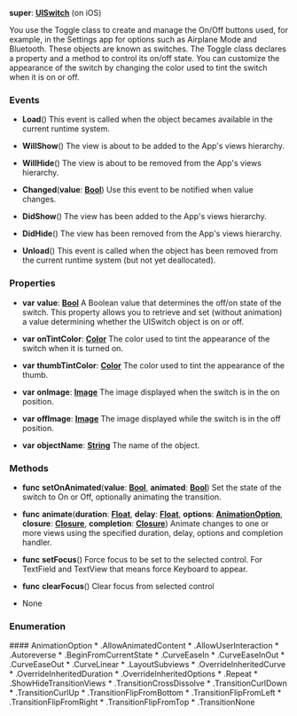 **super**: **[UISwitch](UISwitch.md)** (on iOS)

You use the Toggle class to create and manage the On/Off buttons used, for example, in the Settings app for options such as Airplane Mode and Bluetooth. These objects are known as switches. The Toggle class declares a property and a method to control its on/off state. You can customize the appearance of the switch by changing the color used to tint the switch when it is on or off.

### Events

* **Load**()
This event is called when the object becames available in the current runtime system.

* **WillShow**()
The view is about to be added to the App's views hierarchy.

* **WillHide**()
The view is about to be removed from the App's views hierarchy.

* **Changed**(**value**: **[Bool](../gravity/bool.md)**)
Use this event to be notified when value changes.

* **DidShow**()
The view has been added to the App's views hierarchy.

* **DidHide**()
The view has been removed from the App's views hierarchy.

* **Unload**()
This event is called when the object has been removed from the current runtime system (but not yet deallocated).



### Properties

* **var** **value**: **[Bool](../gravity/bool.md)**
A Boolean value that determines the off/on state of the switch. This property allows you to retrieve and set (without animation) a value determining whether the UISwitch object is on or off.

* **var** **onTintColor**: **[Color](Color.md)**
The color used to tint the appearance of the switch when it is turned on.

* **var** **thumbTintColor**: **[Color](Color.md)**
The color used to tint the appearance of the thumb.

* **var** **onImage**: **[Image](Image.md)**
The image displayed when the switch is in the on position.

* **var** **offImage**: **[Image](Image.md)**
The image displayed while the switch is in the off position.

* **var** **objectName**: **[String](../gravity/string.md)**
The name of the object.



### Methods

* **func** **setOnAnimated**(**value**: **[Bool](../gravity/bool.md)**, **animated**: **[Bool](../gravity/bool.md)**)
Set the state of the switch to On or Off, optionally animating the transition.

* **func** **animate**(**duration**: **[Float](../gravity/float.md)**, **delay**: **[Float](../gravity/float.md)**, **options**: **<a href="#_enum_AnimationOption">AnimationOption</a>**, **closure**: **[Closure](../gravity/closure.md)**, **completion**: **[Closure](../gravity/closure.md)**)
Animate changes to one or more views using the specified duration, delay, options and completion handler.

* **func** **setFocus**()
Force focus to be set to the selected control. For TextField and TextView that means force Keyboard to appear.

* **func** **clearFocus**()
Clear focus from selected control



* None

### Enumeration

<div name="_enum_AnimationOption"></div>#### AnimationOption
 * .AllowAnimatedContent
 * .AllowUserInteraction
 * .Autoreverse
 * .BeginFromCurrentState
 * .CurveEaseIn
 * .CurveEaseInOut
 * .CurveEaseOut
 * .CurveLinear
 * .LayoutSubviews
 * .OverrideInheritedCurve
 * .OverrideInheritedDuration
 * .OverrideInheritedOptions
 * .Repeat
 * .ShowHideTransitionViews
 * .TransitionCrossDissolve
 * .TransitionCurlDown
 * .TransitionCurlUp
 * .TransitionFlipFromBottom
 * .TransitionFlipFromLeft
 * .TransitionFlipFromRight
 * .TransitionFlipFromTop
 * .TransitionNone



